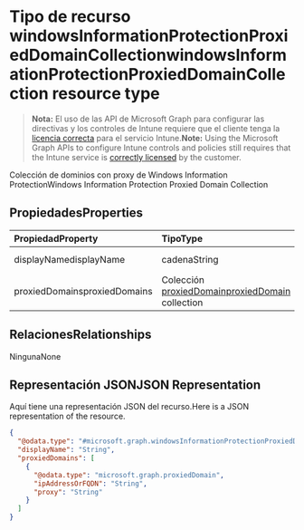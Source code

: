 # <a name="windowsinformationprotectionproxieddomaincollection-resource-type"></a><span data-ttu-id="c23de-101">Tipo de recurso windowsInformationProtectionProxiedDomainCollection</span><span class="sxs-lookup"><span data-stu-id="c23de-101">windowsInformationProtectionProxiedDomainCollection resource type</span></span>

> <span data-ttu-id="c23de-102">**Nota:** El uso de las API de Microsoft Graph para configurar las directivas y los controles de Intune requiere que el cliente tenga la [licencia correcta](https://go.microsoft.com/fwlink/?linkid=839381) para el servicio Intune.</span><span class="sxs-lookup"><span data-stu-id="c23de-102">**Note:** Using the Microsoft Graph APIs to configure Intune controls and policies still requires that the Intune service is [correctly licensed](https://go.microsoft.com/fwlink/?linkid=839381) by the customer.</span></span>

<span data-ttu-id="c23de-103">Colección de dominios con proxy de Windows Information Protection</span><span class="sxs-lookup"><span data-stu-id="c23de-103">Windows Information Protection Proxied Domain Collection</span></span>
## <a name="properties"></a><span data-ttu-id="c23de-104">Propiedades</span><span class="sxs-lookup"><span data-stu-id="c23de-104">Properties</span></span>
|<span data-ttu-id="c23de-105">Propiedad</span><span class="sxs-lookup"><span data-stu-id="c23de-105">Property</span></span>|<span data-ttu-id="c23de-106">Tipo</span><span class="sxs-lookup"><span data-stu-id="c23de-106">Type</span></span>|<span data-ttu-id="c23de-107">Descripción</span><span class="sxs-lookup"><span data-stu-id="c23de-107">Description</span></span>|
|:---|:---|:---|
|<span data-ttu-id="c23de-108">displayName</span><span class="sxs-lookup"><span data-stu-id="c23de-108">displayName</span></span>|<span data-ttu-id="c23de-109">cadena</span><span class="sxs-lookup"><span data-stu-id="c23de-109">String</span></span>|<span data-ttu-id="c23de-110">Nombre para mostrar</span><span class="sxs-lookup"><span data-stu-id="c23de-110">Display name</span></span>|
|<span data-ttu-id="c23de-111">proxiedDomains</span><span class="sxs-lookup"><span data-stu-id="c23de-111">proxiedDomains</span></span>|<span data-ttu-id="c23de-112">Colección [proxiedDomain](../resources/intune_mam_proxieddomain.md)</span><span class="sxs-lookup"><span data-stu-id="c23de-112">[proxiedDomain](../resources/intune_mam_proxieddomain.md) collection</span></span>|<span data-ttu-id="c23de-113">Conjunto de dominios con proxy</span><span class="sxs-lookup"><span data-stu-id="c23de-113">Collection of proxied domains</span></span>|

## <a name="relationships"></a><span data-ttu-id="c23de-114">Relaciones</span><span class="sxs-lookup"><span data-stu-id="c23de-114">Relationships</span></span>
<span data-ttu-id="c23de-115">Ninguna</span><span class="sxs-lookup"><span data-stu-id="c23de-115">None</span></span>
## <a name="json-representation"></a><span data-ttu-id="c23de-116">Representación JSON</span><span class="sxs-lookup"><span data-stu-id="c23de-116">JSON Representation</span></span>
<span data-ttu-id="c23de-117">Aquí tiene una representación JSON del recurso.</span><span class="sxs-lookup"><span data-stu-id="c23de-117">Here is a JSON representation of the resource.</span></span>
<!--{
  "blockType": "resource",
  "@odata.type": "microsoft.graph.windowsInformationProtectionProxiedDomainCollection"
}-->
``` json
{
  "@odata.type": "#microsoft.graph.windowsInformationProtectionProxiedDomainCollection",
  "displayName": "String",
  "proxiedDomains": [
    {
      "@odata.type": "microsoft.graph.proxiedDomain",
      "ipAddressOrFQDN": "String",
      "proxy": "String"
    }
  ]
}
```



